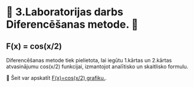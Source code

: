 # :bat: 3.Laboratorijas darbs Diferencēšanas metode. :bat:
## F(x) = cos(x/2)   

Diferencēšanas metode tiek pielietota, lai iegūtu 1.kārtas un 2.kārtas atvasinājumu cos(x/2) funkcijai, izmantojot analītisko un skaitlisko formulu.

:paperclip: Šeit var apskatīt [F(x)=cos(x/2) grafiku.](https://pages.github.com/).
